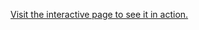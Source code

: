 [Visit the interactive page to see it in action.](https://josephbcasey.github.io/d8-interconnections-demo/)
